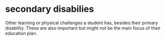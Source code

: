 # secondary disabilies
Other learning or physical challenges a student has, besides their primary disability. These are also important but might not be the main focus of their education plan.